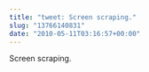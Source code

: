 ```yaml
---
title: "tweet: Screen scraping."
slug: "13766140831"
date: "2010-05-11T03:16:57+00:00"
---
```

Screen scraping.